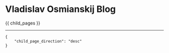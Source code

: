 # Vladislav Osmianskij Blog #

{{ child_pages }}

---

    {
        "child_page_direction": "desc"
    }
